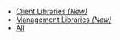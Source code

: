 <ul class="nav nav-tabs">
  <li class="nav-item {% if include.active == 'client' %}active{% endif %}">
    <a class="nav-link" href="{{ site.baseurl }}/releases/latest/{{ include.lang }}.html">Client Libraries <i>(New)</i></a>
  </li>
  <li class="nav-item {% if include.active == 'mgmt' %}active{% endif %}">
    <a class="nav-link" href="{{ site.baseurl }}/releases/latest/mgmt/{{ include.lang }}.html">Management Libraries <i>(New)</i></a>
  </li>
  <li class="nav-item {% if include.active == 'all' %}active{% endif %}">
    <a class="nav-link" href="{{ site.baseurl }}/releases/latest/all/{{ include.lang }}.html">All</a>
  </li>
</ul>